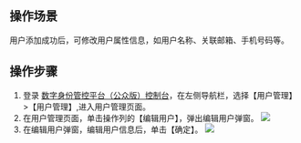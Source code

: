 ## 操作场景
用户添加成功后，可修改用户属性信息，如用户名称、关联邮箱、手机号码等。

## 操作步骤

1. 登录 [数字身份管控平台（公众版）控制台](https://console.cloud.tencent.com/ciam)，在左侧导航栏，选择【用户管理】>【用户管理】,进入用户管理页面。
2. 在用户管理页面，单击操作列的【编辑用户】，弹出编辑用户弹窗。
![](https://main.qcloudimg.com/raw/17928686aa70480f63dd321302a1e984.png)
3. 在编辑用户弹窗，编辑用户信息后，单击【确定】。
![](https://main.qcloudimg.com/raw/dbdd98fdb62506777299ea6df8e062a1.png)
